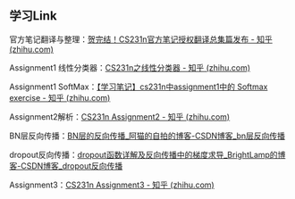 ## 学习Link

官方笔记翻译与整理：[贺完结！CS231n官方笔记授权翻译总集篇发布 - 知乎 (zhihu.com)](https://zhuanlan.zhihu.com/p/21930884)

Assignment1 线性分类器：[CS231n之线性分类器 - 知乎 (zhihu.com)](https://zhuanlan.zhihu.com/p/25260777)

Assignment1 SoftMax：[【学习笔记】cs231n中assignment1中的 Softmax exercise - 知乎 (zhihu.com)](https://zhuanlan.zhihu.com/p/31562236)

Assignment2解析：[CS231n Assignment2 - 知乎 (zhihu.com)](https://zhuanlan.zhihu.com/p/25282153)

BN层反向传播：[BN层的反向传播_阿猫的自拍的博客-CSDN博客_bn层反向传播](https://blog.csdn.net/weixin_37721058/article/details/102337163)

dropout反向传播：[dropout函数详解及反向传播中的梯度求导_BrightLamp的博客-CSDN博客_dropout反向传播](https://blog.csdn.net/oBrightLamp/article/details/84105097)

Assignment3：[CS231n Assignment3 - 知乎 (zhihu.com)](https://zhuanlan.zhihu.com/p/25356438)